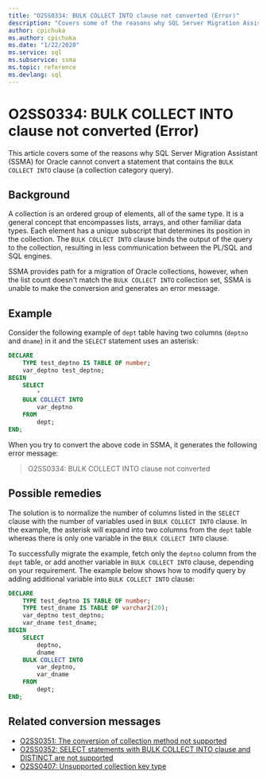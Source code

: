 ```yaml
---
title: "O2SS0334: BULK COLLECT INTO clause not converted (Error)"
description: "Covers some of the reasons why SQL Server Migration Assistant (SSMA) for Oracle cannot convert a statement that contains the BULK COLLECT INTO clause."
author: cpichuka
ms.author: cpichuka
ms.date: "1/22/2020"
ms.service: sql
ms.subservice: ssma
ms.topic: reference
ms.devlang: sql
---
```


# O2SS0334: BULK COLLECT INTO clause not converted (Error)

This article covers some of the reasons why SQL Server Migration Assistant (SSMA) for Oracle cannot convert a statement that contains the `BULK COLLECT INTO` clause (a collection category query).

## Background

A collection is an ordered group of elements, all of the same type. It is a general concept that encompasses lists, arrays, and other familiar data types. Each element has a unique subscript that determines its position in the collection. The `BULK COLLECT INTO` clause binds the output of the query to the collection, resulting in less communication between the PL/SQL and SQL engines.

SSMA provides path for a migration of Oracle collections, however, when the list count doesn't match the `BULK COLLECT INTO` collection set, SSMA is unable to make the conversion and generates an error message.

## Example

Consider the following example of `dept` table having two columns (`deptno` and `dname`) in it and the `SELECT` statement uses an asterisk:

```sql
DECLARE
    TYPE test_deptno IS TABLE OF number;
    var_deptno test_deptno;
BEGIN
    SELECT
        *
    BULK COLLECT INTO
        var_deptno
    FROM
        dept;
END;
```

When you try to convert the above code in SSMA, it generates the following error message:

> O2SS0334: BULK COLLECT INTO clause not converted

## Possible remedies

The solution is to normalize the number of columns listed in the `SELECT` clause with the number of variables used in `BULK COLLECT INTO` clause. In the example, the asterisk will expand into two columns from the `dept` table whereas there is only one variable in the `BULK COLLECT INTO` clause.

To successfully migrate the example, fetch only the `deptno` column from the `dept` table, or add another variable in `BULK COLLECT INTO` clause, depending on your requirement. The example below shows how to modify query by adding additional variable into `BULK COLLECT INTO` clause:

```sql
DECLARE
    TYPE test_deptno IS TABLE OF number;
    TYPE test_dname IS TABLE OF varchar2(20);
    var_deptno test_deptno;
    var_dname test_dname;
BEGIN
    SELECT
        deptno,
        dname
    BULK COLLECT INTO
        var_deptno,
        var_dname
    FROM
        dept;
END;
```

## Related conversion messages

* [O2SS0351: The conversion of collection method not supported](o2ss0351.md)
* [O2SS0352: SELECT statements with BULK COLLECT INTO clause and DISTINCT are not supported](o2ss0352.md)
* [O2SS0407: Unsupported collection key type](o2ss0407.md)
